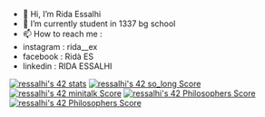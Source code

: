 - 👋 Hi, I’m Rida Essalhi
- 🌱 I’m currently student in 1337 bg school
- 📫 How to reach me :
- instagram : rida__ex
- facebook : Ridà ES
- linkedin : RIDA ESSALHI
<!---
resalhi/resalhi is a ✨ special ✨ repository because its `README.md` (this file) appears on your GitHub profile.
You can click the Preview link to take a look at your changes.
--->
<a href="https://github.com/JaeSeoKim/badge42"><img src="https://badge42.vercel.app/api/v2/cl3u4v8qb002609l9ld1bkoup/stats?cursusId=21&coalitionId=79" alt="ressalhi's 42 stats" /></a>
[![ressalhi's 42 so_long Score](https://badge42.vercel.app/api/v2/cl3u4v8qb002609l9ld1bkoup/project/2498941)](https://github.com/JaeSeoKim/badge42)
[![ressalhi's 42 minitalk Score](https://badge42.vercel.app/api/v2/cl3u4v8qb002609l9ld1bkoup/project/2544716)](https://github.com/JaeSeoKim/badge42)
[![ressalhi's 42 Philosophers Score](https://badge42.vercel.app/api/v2/cl3u4v8qb002609l9ld1bkoup/project/2550055)](https://github.com/JaeSeoKim/badge42)
[![ressalhi's 42 Philosophers Score](https://badge42.vercel.app/api/v2/cl3u4v8qb002609l9ld1bkoup/project/2550055)](https://github.com/JaeSeoKim/badge42)
